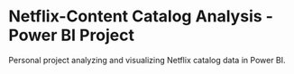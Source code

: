 # Netflix-Content Catalog Analysis - Power BI Project
Personal project analyzing and visualizing Netflix catalog data in Power BI.
